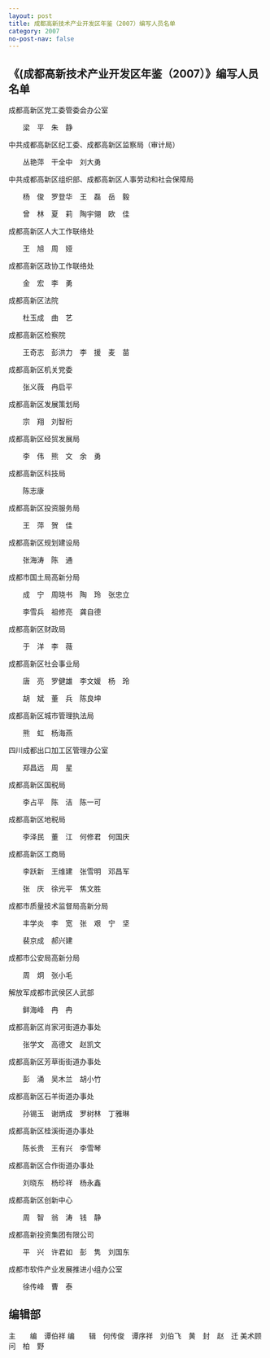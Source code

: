 ```yaml
---
layout: post
title: 成都高新技术产业开发区年鉴（2007）编写人员名单
category: 2007 
no-post-nav: false
---
```




## 《(成都高新技术产业开发区年鉴（2007）》编写人员名单

成都高新区党工委管委会办公室

　　梁　平　朱　静

中共成都高新区纪工委、成都高新区监察局（审计局）

　　丛艳萍　干全中　刘大勇

中共成都高新区组织部、成都高新区人事劳动和社会保障局

　　杨　俊　罗登华　王　磊　岳　毅

　　曾　林　夏　莉　陶宇翎　欧　佳

成都高新区人大工作联络处

　　王　旭　周　娅

成都高新区政协工作联络处

　　金　宏　李　勇

成都高新区法院

　　杜玉成　曲　艺

成都高新区检察院

　　王奇志　彭洪力　李　援　麦　苗

成都高新区机关党委

　　张义薇　冉启平

成都高新区发展策划局

　　宗　翔　刘智桁

成都高新区经贸发展局

　　李　伟　熊　文　余　勇

成都高新区科技局

　　陈志康

成都高新区投资服务局

　　王　萍　贺　佳

成都高新区规划建设局

　　张海涛　陈　通

成都市国土局高新分局

　　成　宁　周晓书　陶　玲　张忠立

　　李雪兵　祖修亮　龚自德

成都高新区财政局

　　于　洋　李　薇

成都高新区社会事业局

　　唐　亮　罗健雄　李文媛　杨　玲

　　胡　斌　董　兵　陈良坤

成都高新区城市管理执法局

　　熊　虹　杨海燕

四川成都出口加工区管理办公室

　　郑昌远　周　星

成都高新区国税局

　　李占平　陈　洁　陈一可

成都高新区地税局

　　李泽民　董　江　何修君　何国庆

成都高新区工商局

　　李跃新　王维建　张雪明　邓昌军

　　张　庆　徐光平　焦文胜

成都市质量技术监督局高新分局

　　丰学炎　李　宽　张　艰　宁　坚

　　裴京成　郝兴建

成都市公安局高新分局

　　周　炯　张小毛

解放军成都市武侯区人武部

　　鲜海峰　冉　冉

成都高新区肖家河街道办事处

　　张学文　高德文　赵凯文

成都高新区芳草街街道办事处

　　彭　涌　吴木兰　胡小竹

成都高新区石羊街道办事处

　　孙锡玉　谢炳成　罗树林　丁雅琳

成都高新区桂溪街道办事处

　　陈长贵　王有兴　李雪琴

成都高新区合作街道办事处

　　刘晓东　杨珍祥　杨永鑫

成都高新区创新中心

　　周　智　翁　涛　钱　静

成都高新投资集团有限公司

　　平　兴　许君如　彭　隽　刘国东

成都市软件产业发展推进小组办公室

　　徐传峰　曹　泰

## 编辑部

主　　编　谭伯祥
编　　辑　何传俊　谭序祥　刘伯飞　黄　封　赵　迁
美术顾问　柏　野
